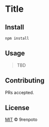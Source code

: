 # Title

## Install

    npm install

## Usage

> TBD

## Contributing

PRs accepted.

## License

[MIT](./LICENSE) © 9renpoto
